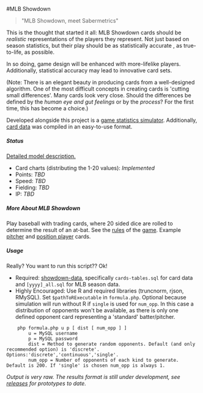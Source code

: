 #MLB Showdown

> "MLB Showdown, meet Sabermetrics"

This is the thought that started it all: MLB Showdown cards should be *realistic* representations of the players they represent. Not just based on season statistics, but their play should be as statistically accurate , as true-to-life, as possible.

In so doing, game design will be enhanced with more-lifelike players. Additionally, statistical accuracy may lead to innovative card sets.

(Note: There is an elegant beauty in producing cards from a well-designed algorithm. One of the most difficult concepts in creating cards is 'cutting small differences'. Many cards look very close. Should the differences be defined by the *human eye and gut feelings* or by the *process*? For the first time, this has become a choice.)

Developed alongside this project is a [game statistics simulator](https://github.com/digitgopher/showdown-sim). Additionally,  [card data](https://github.com/digitgopher/showdown-data) was compiled in an easy-to-use format.

##### Status
[Detailed model description.](model.md)
- Card charts (distributing the 1-20 values): *Implemented*
- Points: *TBD*
- Speed: *TBD*
- Fielding: *TBD*
- IP: *TBD*


##### More About MLB Showdown
Play baseball with trading cards, where 20 sided dice are rolled to determine the result of an at-bat. See the [rules][1] of the [game][2]. Example [pitcher][4] and [position player][3] cards.

[1]: http://www.geocities.ws/mlbshowdown/rulebook.html
[2]: http://en.wikipedia.org/wiki/MLB_Showdown
[3]: http://www.showdowncards.com/images/product/1.jpg
[4]: http://www.showdowncards.com/images/product/5.jpg

##### Usage

Really? You want to run this script?? Ok!

- Required: [showdown-data](https://github.com/digitgopher/showdown-data), specifically `cards-tables.sql` for card data and `[yyyy]_all.sql` for MLB season data.
- Highly Encouraged: Use R and required libraries (truncnorm, rjson, RMySQL). Set `$pathToRExecutable` in `formula.php`. Optional because simulation will run without R if `single` is used for `num_opp`. In this case a distribution of opponents won't be available, as there is only one defined opponent card representing a 'standard' batter/pitcher.

```
    php formula.php u p [ dist [ num_opp ] ]
        u = MySQL username
        p = MySQL password
        dist = Method to generate random opponents. Default (and only recommended option) is 'discrete'. Options:'discrete','continuous','single'.
        num_opp = Number of opponents of each kind to generate. Default is 200. If 'single' is chosen num_opp is always 1.
```
*Output is very raw. The results format is still under development, see [releases](https://github.com/digitgopher/MLBShowdownStatistics/releases) for prototypes to date.*
